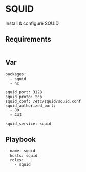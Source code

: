 # SQUID

Install & configure SQUID

## Requirements

```
```

## Var

```
packages:
  - squid
  - nc

squid_port: 3128
squid_proto: tcp
squid_conf: /etc/squid/squid.conf
squid_authorized_port:
  - 80
  - 443

squid_service: squid
```

## Playbook

```
- name: squid
  hosts: squid
  roles:
    - squid
```
